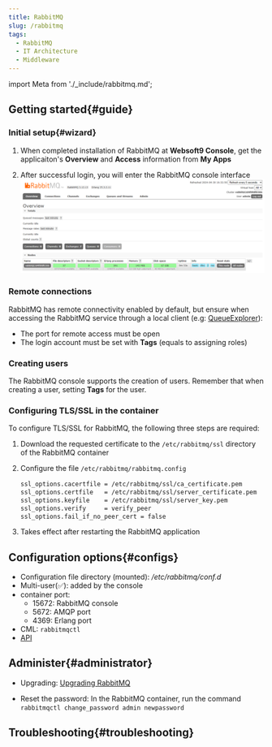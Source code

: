 ```yaml
---
title: RabbitMQ
slug: /rabbitmq
tags:
  - RabbitMQ 
  - IT Architecture
  - Middleware
---
```


import Meta from './_include/rabbitmq.md';

<Meta name="meta" />

## Getting started{#guide}

### Initial setup{#wizard}

1. When completed installation of RabbitMQ at **Websoft9 Console**, get the applicaiton's **Overview** and **Access** information from **My Apps**  

2. After successful login, you will enter the RabbitMQ console interface
   ![](./assets/rabbitmq-backend-websoft9.png)

### Remote connections

RabbitMQ has remote connectivity enabled by default, but ensure when accessing the RabbitMQ service through a local client (e.g: [QueueExplorer](https://www.cogin.com/mq/index.php)):

- The port for remote access must be open
- The login account must be set with **Tags** (equals to assigning roles)

### Creating users

The RabbitMQ console supports the creation of users. Remember that when creating a user, setting **Tags** for the user. 

### Configuring TLS/SSL in the container

To configure TLS/SSL for RabbitMQ, the following three steps are required:

1. Download the requested certificate to the `/etc/rabbitmq/ssl` directory of the RabbitMQ container  

2. Configure the file `/etc/rabbitmq/rabbitmq.config`

    ```
    ssl_options.cacertfile = /etc/rabbitmq/ssl/ca_certificate.pem
    ssl_options.certfile   = /etc/rabbitmq/ssl/server_certificate.pem
    ssl_options.keyfile    = /etc/rabbitmq/ssl/server_key.pem
    ssl_options.verify     = verify_peer
    ssl_options.fail_if_no_peer_cert = false
    ```

3. Takes effect after restarting the RabbitMQ application


## Configuration options{#configs}

- Configuration file directory (mounted): */etc/rabbitmq/conf.d*
- Multi-user(✅): added by the console
- container port:
  - 15672: RabbitMQ console
  - 5672: AMQP port
  - 4369: Erlang port
- CML: `rabbitmqctl`
- [API](https://www.rabbitmq.com/dotnet-api-guide.html)

## Administer{#administrator}

- Upgrading: [Upgrading RabbitMQ](https://www.rabbitmq.com/upgrade.html)

- Reset the password: In the RabbitMQ container, run the command `rabbitmqctl change_password admin newpassword`

## Troubleshooting{#troubleshooting}

